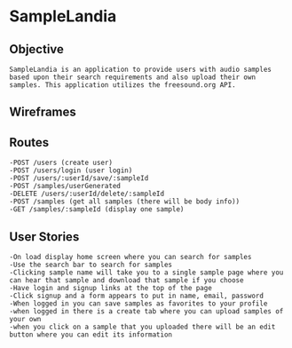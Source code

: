 # SampleLandia 

## Objective
    SampleLandia is an application to provide users with audio samples based upon their search requirements and also upload their own samples. This application utilizes the freesound.org API.

## Wireframes


## Routes
    -POST /users (create user)
    -POST /users/login (user login)
    -POST /users/:userId/save/:sampleId
    -POST /samples/userGenerated
    -DELETE /users/:userId/delete/:sampleId
    -POST /samples (get all samples (there will be body info))
    -GET /samples/:sampleId (display one sample)

## User Stories 
    -On load display home screen where you can search for samples
    -Use the search bar to search for samples
    -Clicking sample name will take you to a single sample page where you can hear that sample and download that sample if you choose
    -Have login and signup links at the top of the page
    -Click signup and a form appears to put in name, email, password
    -When logged in you can save samples as favorites to your profile
    -when logged in there is a create tab where you can upload samples of your own
    -when you click on a sample that you uploaded there will be an edit button where you can edit its information 